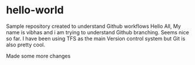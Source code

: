 # hello-world
Sample repository created to understand Github workflows
Hello All,
My name is vibhas and i am trying to understand Github branching. Seems nice so far. I have been using TFS as the main Version control system
but Git is also pretty cool.

Made some more changes